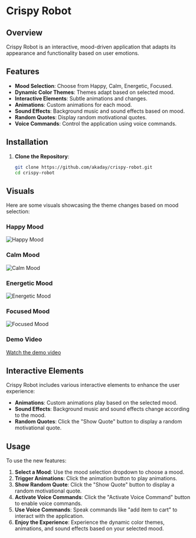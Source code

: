 # Crispy Robot

## Overview
Crispy Robot is an interactive, mood-driven application that adapts its appearance and functionality based on user emotions.

## Features
- **Mood Selection**: Choose from Happy, Calm, Energetic, Focused.
- **Dynamic Color Themes**: Themes adapt based on selected mood.
- **Interactive Elements**: Subtle animations and changes.
- **Animations**: Custom animations for each mood.
- **Sound Effects**: Background music and sound effects based on mood.
- **Random Quotes**: Display random motivational quotes.
- **Voice Commands**: Control the application using voice commands.

## Installation
1. **Clone the Repository**:
   ```bash
   git clone https://github.com/akaday/crispy-robot.git
   cd crispy-robot
   ```

## Visuals
Here are some visuals showcasing the theme changes based on mood selection:

### Happy Mood
![Happy Mood](images/happy_mood.png)

### Calm Mood
![Calm Mood](images/calm_mood.png)

### Energetic Mood
![Energetic Mood](images/energetic_mood.png)

### Focused Mood
![Focused Mood](images/focused_mood.png)

### Demo Video
[Watch the demo video](https://example.com/demo_video)

## Interactive Elements
Crispy Robot includes various interactive elements to enhance the user experience:
- **Animations**: Custom animations play based on the selected mood.
- **Sound Effects**: Background music and sound effects change according to the mood.
- **Random Quotes**: Click the "Show Quote" button to display a random motivational quote.

## Usage
To use the new features:
1. **Select a Mood**: Use the mood selection dropdown to choose a mood.
2. **Trigger Animations**: Click the animation button to play animations.
3. **Show Random Quote**: Click the "Show Quote" button to display a random motivational quote.
4. **Activate Voice Commands**: Click the "Activate Voice Command" button to enable voice commands.
5. **Use Voice Commands**: Speak commands like "add item to cart" to interact with the application.
6. **Enjoy the Experience**: Experience the dynamic color themes, animations, and sound effects based on your selected mood.
